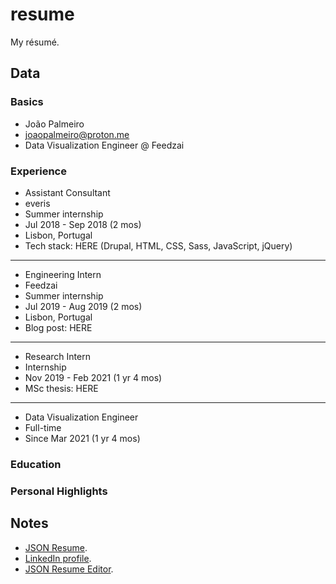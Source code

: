 # resume

My résumé.

## Data

### Basics

- João Palmeiro
- joaopalmeiro@proton.me
- Data Visualization Engineer @ Feedzai

### Experience

- Assistant Consultant
- everis
- Summer internship
- Jul 2018 - Sep 2018 (2 mos)
- Lisbon, Portugal
- Tech stack: HERE (Drupal, HTML, CSS, Sass, JavaScript, jQuery)

---

- Engineering Intern
- Feedzai
- Summer internship
- Jul 2019 - Aug 2019 (2 mos)
- Lisbon, Portugal
- Blog post: HERE

---

- Research Intern
- Internship
- Nov 2019 - Feb 2021 (1 yr 4 mos)
- MSc thesis: HERE

---

- Data Visualization Engineer
- Full-time
- Since Mar 2021 (1 yr 4 mos)

### Education

### Personal Highlights

## Notes

- [JSON Resume](https://jsonresume.org/).
- [LinkedIn profile](https://www.linkedin.com/in/joaopalmeiro/).
- [JSON Resume Editor](https://github.com/jsnelders/profile-studio).
